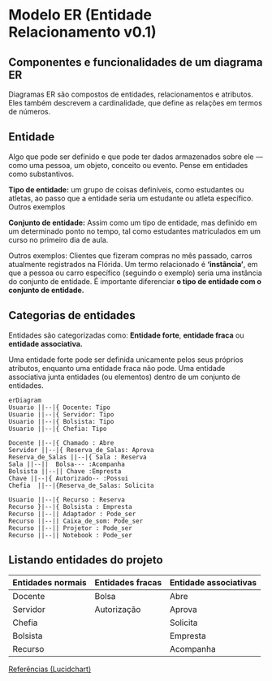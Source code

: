 # Modelo ER (Entidade Relacionamento v0.1)

## Componentes e funcionalidades de um diagrama ER

Diagramas ER são compostos de entidades, relacionamentos e atributos. Eles também descrevem a cardinalidade, que define as relações em termos de números.

## Entidade

Algo que pode ser definido e que pode ter dados armazenados sobre ele — como uma pessoa, um objeto, conceito ou evento. Pense em entidades como substantivos.

**Tipo de entidade:** um grupo de coisas definíveis, como estudantes ou atletas, ao passo que a entidade seria um estudante ou atleta específico. Outros exemplos

**Conjunto de entidade:** Assim como um tipo de entidade, mas definido em um determinado ponto no tempo, tal como estudantes matriculados em um curso no primeiro dia de aula.

Outros exemplos: Clientes que fizeram compras no mês passado, carros atualmente registrados na Flórida. Um termo relacionado é **‘instância’**, em que a pessoa ou carro específico (seguindo o exemplo) seria uma instância do conjunto de entidade. É importante diferenciar **o tipo de entidade com o conjunto de entidade.**

## Categorias de entidades

Entidades são categorizadas como: **Entidade forte**, **entidade fraca** ou **entidade associativa.**

 Uma entidade forte pode ser definida unicamente pelos seus próprios atributos, enquanto uma entidade fraca não pode. Uma entidade associativa junta entidades (ou elementos) dentro de um conjunto de entidades. 

```mermaid
erDiagram
Usuario ||--|{ Docente: Tipo
Usuario ||--|{ Servidor: Tipo
Usuario ||--|{ Bolsista: Tipo
Usuario ||--|{ Chefia: Tipo

Docente ||--|{ Chamado : Abre
Servidor ||--|{ Reserva_de_Salas: Aprova 
Reserva_de_Salas ||--|{ Sala : Reserva
Sala ||--||  Bolsa--- :Acompanha
Bolsista ||--|| Chave :Empresta
Chave ||--|{ Autorizado-- :Possui
Chefia  ||--|{Reserva_de_Salas: Solicita

Usuario ||--|{ Recurso : Reserva
Recurso }|--|{ Bolsista : Empresta 
Recurso ||--|| Adaptador : Pode_ser
Recurso ||--|| Caixa_de_som: Pode_ser
Recurso ||--|| Projetor : Pode_ser
Recurso ||--|| Notebook : Pode_ser 
```


## Listando entidades do projeto

|Entidades normais|Entidades fracas |Entidade associativas|
|------|-----|------|
|Docente|Bolsa|Abre|
|Servidor|Autorização|Aprova|
|Chefia|             |Solicita|
|Bolsista|           |Empresta|
|Recurso|            |Acompanha|




[Referências (Lucidchart)](https://www.lucidchart.com/pages/pt/o-que-e-diagrama-entidade-relacionamento)